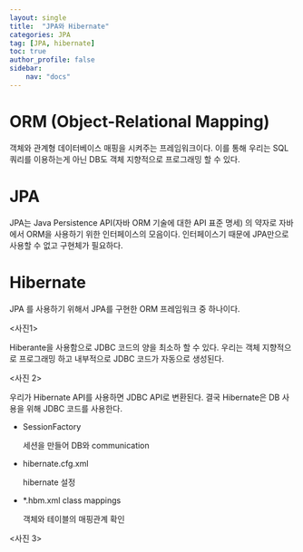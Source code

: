 ```yaml
---
layout: single
title:  "JPA와 Hibernate"
categories: JPA
tag: [JPA, hibernate]
toc: true
author_profile: false
sidebar:
    nav: "docs"
---
```




# ORM (Object-Relational Mapping)

객체와 관계형 데이터베이스 매핑을 시켜주는 프레임워크이다. 이를 통해 우리는 SQL 쿼리를 이용하는게 아닌 DB도 객체 지향적으로 프로그래밍 할 수 있다. 



# JPA

JPA는 Java Persistence API(자바 ORM 기술에 대한 API 표준 명세) 의 약자로 자바에서 ORM을 사용하기 위한 인터페이스의 모음이다. 인터페이스기 때문에 JPA만으로 사용할 수 없고 구현체가 필요하다.



# Hibernate 

JPA 를 사용하기 위해서 JPA를 구현한 ORM 프레임워크 중 하나이다.



<사진1>



Hiberante을 사용함으로 JDBC 코드의 양을 최소하 할 수 있다. 우리는 객체 지향적으로 프로그래밍 하고 내부적으로 JDBC 코드가 자동으로 생성된다.

<사진 2>

우리가 Hibernate API를 사용하면 JDBC API로 변환된다. 결국 Hibernate은 DB 사용을 위해 JDBC 코드를 사용한다. 

- SessionFactory

  세션을 만들어 DB와 communication

- hibernate.cfg.xml

  hibernate 설정

- *.hbm.xml class mappings

  객체와 테이블의 매핑관계 확인



<사진 3>











